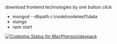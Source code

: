 download frontend technologies by one button click

- mongod --dbpath c:\node\nodetest1\data
- mongo
- npm start

[ ![Codeship Status for MacPherson/devpack](https://codeship.com/projects/4f86f400-5391-0132-0e3c-5e1d8dbac3c9/status)](https://codeship.com/projects/48961)